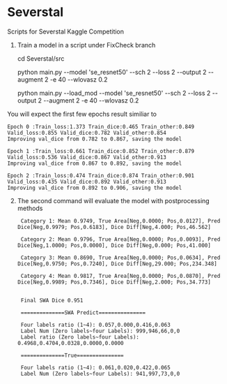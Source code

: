 # Severstal
Scripts for Severstal Kaggle Competition

1. Train a model in a script under FixCheck branch

    cd Severstal/src
    
    python main.py --model 'se_resnet50' --sch 2 --loss 2 --output 2 --augment 2 -e 40 --wlovasz 0.2
    
    python main.py --load_mod --model 'se_resnet50' --sch 2 --loss 2 --output 2 --augment 2 -e 40 --wlovasz 0.2
  
  You will expect the first few epochs result similiar to
  
    Epoch 0 :Train_loss:1.373 Train_dice:0.465 Train_other:0.849 Valid_loss:0.855 Valid_dice:0.782 Valid_other:0.854
    Improving val_dice from 0.782 to 0.867, saving the model

    Epoch 1 :Train_loss:0.661 Train_dice:0.852 Train_other:0.879 Valid_loss:0.536 Valid_dice:0.867 Valid_other:0.913
    Improving val_dice from 0.867 to 0.892, saving the model

    Epoch 2 :Train_loss:0.474 Train_dice:0.874 Train_other:0.901 Valid_loss:0.435 Valid_dice:0.892 Valid_other:0.913
    Improving val_dice from 0.892 to 0.906, saving the model

2. The second command will evaluate the model with postprocessing methods
    
        Category 1: Mean 0.9749, True Area[Neg,0.0000; Pos,0.0127], Pred Dice[Neg,0.9979; Pos,0.6183], Dice Diff[Neg,4.000; Pos,46.562]
        
        Category 2: Mean 0.9796, True Area[Neg,0.0000; Pos,0.0093], Pred Dice[Neg,1.0000; Pos,0.0000], Dice Diff[Neg,0.000; Pos,41.000]
        
        Category 3: Mean 0.8690, True Area[Neg,0.0000; Pos,0.0634], Pred Dice[Neg,0.9750; Pos,0.7240], Dice Diff[Neg,29.000; Pos,234.348]
        
        Category 4: Mean 0.9817, True Area[Neg,0.0000; Pos,0.0870], Pred Dice[Neg,0.9989; Pos,0.7346], Dice Diff[Neg,2.000; Pos,34.773]


        Final SWA Dice 0.951
        
        ==============SWA Predict===============
        
        Four labels ratio (1~4): 0.057,0.000,0.416,0.063
        Label Num (Zero labels~four Labels): 999,946,66,0,0
        Label ratio (Zero labels~four Labels): 0.4968,0.4704,0.0328,0.0000,0.0000
        
        ==============True===============
        
        Four labels ratio (1~4): 0.061,0.020,0.422,0.065
        Label Num (Zero labels~four Labels): 941,997,73,0,0
